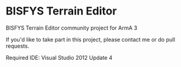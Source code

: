 BISFYS Terrain Editor
======

BISFYS Terrain Editor community project for ArmA 3

If  you'd like to take part in this project, please contact me or do pull requests.

Required IDE: Visual Studio 2012 Update 4
